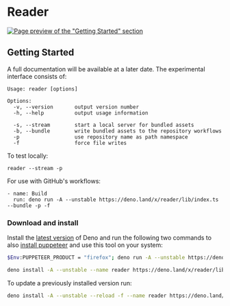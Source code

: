 # Reader

[![Page preview of the "Getting Started" section][reader:preview]][reader:landing]

[reader:preview]: https://applic.dev/reader/~/preview/reader-manual-getting-started.png
[reader:landing]: https://applic.dev/reader/manual/getting-started

<!--
> **Disclaimer** –
> This tool was written primarily for the purposes of our documentation pages. For this reason, and because it is still in the experimental stage, we would not recommend using it for other projects at this time. Interfaces, configurations, and file structures may change as we work on them without a major version bump.

<br>
-->

## Getting Started

A full documentation will be available at a later date. The experimental interface consists of:

<!--
See our [documentation](https://applic.dev/reader/manual/getting-started) for more details –
-->

```plain
Usage: reader [options]

Options:
  -v, --version       output version number
  -h, --help          output usage information

  -s, --stream        start a local server for bundled assets
  -b, --bundle        write bundled assets to the repository workflows
  -p                  use repository name as path namespace
  -f                  force file writes
```

To test locally:

```
reader --stream -p
```

For use with GitHub's workflows:

```
- name: Build
  run: deno run -A --unstable https://deno.land/x/reader/lib/index.ts --bundle -p -f
```

### Download and install

Install the [latest version][deno:install-latest] of Deno and run the following two commands to also [install puppeteer][puppeteer:install-latest] and use this tool on your system:

```sh
$Env:PUPPETEER_PRODUCT = "firefox"; deno run -A --unstable https://deno.land/x/puppeteer@14.1.1/install.ts
```

```sh
deno install -A --unstable --name reader https://deno.land/x/reader/lib/index.ts
```

To update a previously installed version run:

```sh
deno install -A --unstable --reload -f --name reader https://deno.land/x/reader/lib/index.ts
```

[deno:install-latest]: https://github.com/denoland/deno_install#install-latest-version
[puppeteer:install-latest]: https://deno.land/x/puppeteer@14.1.1#installation
